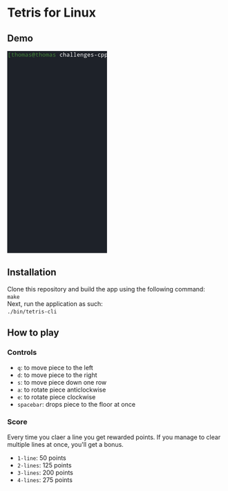 # Tetris for Linux

## Demo
![demo](./img/tetris-demo.gif)

## Installation
Clone this repository and build the app using the following command:<br>
```make```<br>
Next, run the application as such:<br>
```./bin/tetris-cli```

## How to play
### Controls
* `q`: to move piece to the left
* `d`: to move piece to the right
* `s`: to move piece down one row
* `a`: to rotate piece anticlockwise
* `e`: to rotate piece clockwise
* `spacebar`: drops piece to the floor at once

### Score
Every time you claer a line you get rewarded points. If you manage to clear multiple lines at once, you'll get a bonus.

* `1-line`: 50 points
* `2-lines`: 125 points
* `3-lines`: 200 points
* `4-lines`: 275 points


